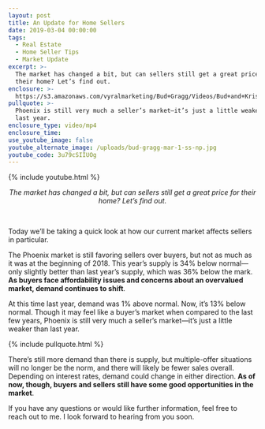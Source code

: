 ```yaml
---
layout: post
title: An Update for Home Sellers
date: 2019-03-04 00:00:00
tags:
  - Real Estate
  - Home Seller Tips
  - Market Update
excerpt: >-
  The market has changed a bit, but can sellers still get a great price for
  their home? Let’s find out.
enclosure: >-
  https://s3.amazonaws.com/vyralmarketing/Bud+Gragg/Videos/Bud+and+Kristin+Gragg+-+An+Update+for+Home+Sellers.mp4
pullquote: >-
  Phoenix is still very much a seller’s market—it’s just a little weaker than
  last year.
enclosure_type: video/mp4
enclosure_time:
use_youtube_image: false
youtube_alternate_image: /uploads/bud-gragg-mar-1-ss-np.jpg
youtube_code: 3u79cSIIUOg
---
```


{% include youtube.html %}

<center><em>The market has changed a bit, but can sellers still get a great price for their home? Let&rsquo;s find out.</em></center>

 

Today we’ll be taking a quick look at how our current market affects sellers in particular.

The Phoenix market is still favoring sellers over buyers, but not as much as it was at the beginning of 2018. This year’s supply is 34% below normal—only slightly better than last year’s supply, which was 36% below the mark. **As buyers face affordability issues and concerns about an overvalued market, demand continues to shift**.

At this time last year, demand was 1% above normal. Now, it’s 13% below normal. Though it may feel like a buyer’s market when compared to the last few years, Phoenix is still very much a seller’s market—it’s just a little weaker than last year.

{% include pullquote.html %}

There’s still more demand than there is supply, but multiple-offer situations will no longer be the norm, and there will likely be fewer sales overall. Depending on interest rates, demand could change in either direction. **As of now, though, buyers and sellers still have some good opportunities in the market**. 

If you have any questions or would like further information, feel free to reach out to me. I look forward to hearing from you soon.